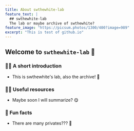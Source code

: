 ```yaml
---
title: About swthewhite-lab
feature_text: |
  ## swthewhite-lab
  The lab or maybe archive of swthewhite?
feature_image: "https://picsum.photos/1300/400?image=989"
excerpt: "This is test of github.io"
---
```

## Welcome to `swthewhite-lab` 👋

### 🙋‍♀️ A short introduction
- This is swthewhite's lab, also the archive! 🧐

### 👩‍💻 Useful resources
- Maybe soon I will summarize? 😋

### 🍿 Fun facts
- There are many privates??? 🤭
